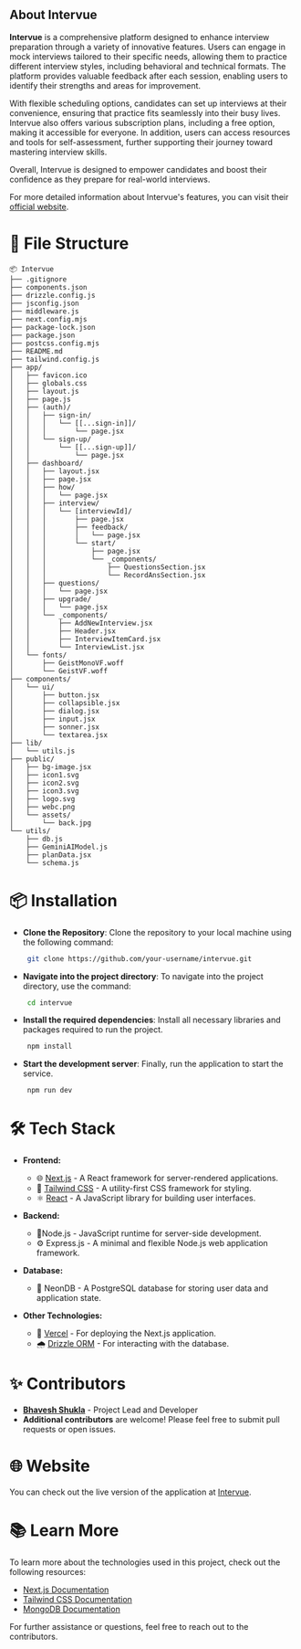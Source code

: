 ## About Intervue

**Intervue** is a comprehensive platform designed to enhance interview preparation through a variety of innovative features. Users can engage in mock interviews tailored to their specific needs, allowing them to practice different interview styles, including behavioral and technical formats. The platform provides valuable feedback after each session, enabling users to identify their strengths and areas for improvement. 

With flexible scheduling options, candidates can set up interviews at their convenience, ensuring that practice fits seamlessly into their busy lives. Intervue also offers various subscription plans, including a free option, making it accessible for everyone. In addition, users can access resources and tools for self-assessment, further supporting their journey toward mastering interview skills. 

Overall, Intervue is designed to empower candidates and boost their confidence as they prepare for real-world interviews.

For more detailed information about Intervue's features, you can visit their [official website](https://intervue-nine.vercel.app/).

# 📁 File Structure
```
📦 Intervue
├── .gitignore
├── components.json
├── drizzle.config.js
├── jsconfig.json
├── middleware.js
├── next.config.mjs
├── package-lock.json
├── package.json
├── postcss.config.mjs
├── README.md
├── tailwind.config.js
├── app/
│   ├── favicon.ico
│   ├── globals.css
│   ├── layout.js
│   ├── page.js
│   ├── (auth)/
│   │   ├── sign-in/
│   │   │   └── [[...sign-in]]/
│   │   │       └── page.jsx
│   │   └── sign-up/
│   │       └── [[...sign-up]]/
│   │           └── page.jsx
│   ├── dashboard/
│   │   ├── layout.jsx
│   │   ├── page.jsx
│   │   ├── how/
│   │   │   └── page.jsx
│   │   ├── interview/
│   │   │   └── [interviewId]/
│   │   │       ├── page.jsx
│   │   │       ├── feedback/
│   │   │       │   └── page.jsx
│   │   │       └── start/
│   │   │           ├── page.jsx
│   │   │           └── _components/
│   │   │               ├── QuestionsSection.jsx
│   │   │               └── RecordAnsSection.jsx
│   │   ├── questions/
│   │   │   └── page.jsx
│   │   ├── upgrade/
│   │   │   └── page.jsx
│   │   └── _components/
│   │       ├── AddNewInterview.jsx
│   │       ├── Header.jsx
│   │       ├── InterviewItemCard.jsx
│   │       └── InterviewList.jsx
│   └── fonts/
│       ├── GeistMonoVF.woff
│       └── GeistVF.woff
├── components/
│   └── ui/
│       ├── button.jsx
│       ├── collapsible.jsx
│       ├── dialog.jsx
│       ├── input.jsx
│       ├── sonner.jsx
│       └── textarea.jsx
├── lib/
│   └── utils.js
├── public/
│   ├── bg-image.jsx
│   ├── icon1.svg
│   ├── icon2.svg
│   ├── icon3.svg
│   ├── logo.svg
│   ├── webc.png
│   └── assets/
│       └── back.jpg
└── utils/
    ├── db.js
    ├── GeminiAIModel.js
    ├── planData.jsx
    └── schema.js
```


# 📦 Installation
- **Clone the Repository**: Clone the repository to your local machine using the following command:
  ```bash
   git clone https://github.com/your-username/intervue.git
  ```
- **Navigate into the project directory**: To navigate into the project directory, use the command:

  ```bash
   cd intervue
  ```
- **Install the required dependencies**: Install all necessary libraries and packages required to run the project.
  ```bash
   npm install
  ```
- **Start the development server**: Finally, run the application to start the service.
  ```bash
   npm run dev
  ```
# 🛠 Tech Stack

- **Frontend:** 
  -  🌐 [Next.js](https://nextjs.org/) - A React framework for server-rendered applications.
  - 🌊  [Tailwind CSS](https://tailwindcss.com/) - A utility-first CSS framework for styling.
  - ⚛️ [React](https://reactjs.org/) - A JavaScript library for building user interfaces.

- **Backend:**
  - 🌲Node.js - JavaScript runtime for server-side development.
  - ⚙️ Express.js - A minimal and flexible Node.js web application framework.

- **Database:**
  - 🔮 NeonDB - A PostgreSQL database for storing user data and application state.

- **Other Technologies:**
  - 🚀 [Vercel](https://vercel.com/) - For deploying the Next.js application.
  -  🌧️ [Drizzle ORM](https://orm.drizzle.team/) - For interacting with the database.

# ✨ Contributors

- **[Bhavesh Shukla](https://github.com/bhavesh932003)** - Project Lead and Developer
- **Additional contributors** are welcome! Please feel free to submit pull requests or open issues.

# 🌐 Website

You can check out the live version of the application at [Intervue](https://intervue-nine.vercel.app/).

# 📚 Learn More

To learn more about the technologies used in this project, check out the following resources:

- [Next.js Documentation](https://nextjs.org/docs)
- [Tailwind CSS Documentation](https://tailwindcss.com/docs)
- [MongoDB Documentation](https://docs.mongodb.com/)

For further assistance or questions, feel free to reach out to the contributors.
